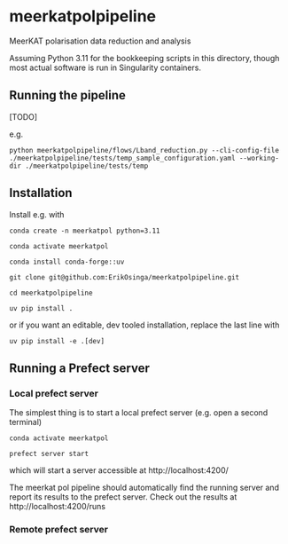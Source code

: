 # meerkatpolpipeline
MeerKAT polarisation data reduction and analysis


Assuming Python 3.11 for the bookkeeping scripts in this directory, though most actual software is run in Singularity containers.

## Running the pipeline
[TODO]

e.g.
```
python meerkatpolpipeline/flows/Lband_reduction.py --cli-config-file ./meerkatpolpipeline/tests/temp_sample_configuration.yaml --working-dir ./meerkatpolpipeline/tests/temp
```

## Installation

Install e.g. with

```
conda create -n meerkatpol python=3.11

conda activate meerkatpol

conda install conda-forge::uv

git clone git@github.com:ErikOsinga/meerkatpolpipeline.git

cd meerkatpolpipeline

uv pip install .
```

or if you want an editable, dev tooled installation, replace the last line with

```
uv pip install -e .[dev]
```


## Running a Prefect server

### Local prefect server
The simplest thing is to start a local prefect server (e.g. open a second terminal)

```
conda activate meerkatpol

prefect server start

```
which will start a server accessible at http://localhost:4200/

The meerkat pol pipeline should automatically find the running server and report its results to the prefect server. Check out the results at http://localhost:4200/runs

### Remote prefect server 



